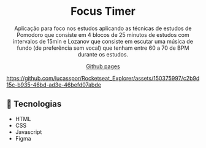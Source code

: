 <h1 align="center">Focus Timer</h1>

<p align="center">Aplicação para foco nos estudos aplicando as técnicas de estudos de Pomodoro que consiste em 4 blocos de 25 minutos de estudos com intervalos de 15min e Lozanov que consiste em escutar uma música de fundo (de preferência sem vocal) que tenham entre 60 a 70 de BPM durante os estudos.</p>

<p align="center"><a href="https://lucasspor.github.io/Rocketseat_Explorer/Javascript/Avançando/Focus_Timer" target="_blank" >Github pages</a></p>

https://github.com/lucasspor/Rocketseat_Explorer/assets/150375997/c2b9d15c-b935-46bd-ad3e-46befd07abde

## 🚀 Tecnologias

- HTML
- CSS
- Javascript
- Figma
